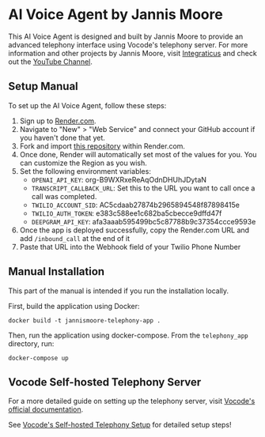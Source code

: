 # AI Voice Agent by Jannis Moore

This AI Voice Agent is designed and built by Jannis Moore to provide an advanced telephony interface using Vocode's telephony server. For more information and other projects by Jannis Moore, visit [Integraticus](https://integraticus.com) and check out the [YouTube Channel](https://www.youtube.com/@jannismoore/featured).

## Setup Manual

To set up the AI Voice Agent, follow these steps:

1. Sign up to [Render.com](https://render.com).
2. Navigate to "New" > "Web Service" and connect your GitHub account if you haven't done that yet.
3. Fork and import [this repository](https://github.com/jannismoore/ai-voice-agent-vocode-template) within Render.com.
4. Once done, Render will automatically set most of the values for you. You can customize the Region as you wish.
5. Set the following environment variables: 
    - `OPENAI_API_KEY`: org-B9WXRxeReAqOdnDHUhJDytaN
    - `TRANSCRIPT_CALLBACK_URL`: Set this to the URL you want to call once a call was completed.
    - `TWILIO_ACCOUNT_SID`: AC5cdaab27874b2965894548f87898415e
    - `TWILIO_AUTH_TOKEN`: e383c588ee1c682ba5cbecce9dffd47f
    - `DEEPGRAM_API_KEY`: afa3aaab595499bc5c87788b9c37354ccce9593e
6. Once the app is deployed successfully, copy the Render.com URL and add `/inbound_call` at the end of it
7. Paste that URL into the Webhook field of your Twilio Phone Number

## Manual Installation

This part of the manual is intended if you run the installation locally.

First, build the application using Docker:

```docker build -t jannismoore-telephony-app .```

Then, run the application using docker-compose. From the `telephony_app` directory, run:

```docker-compose up```


## Vocode Self-hosted Telephony Server

For a more detailed guide on setting up the telephony server, visit [Vocode's official documentation](https://docs.vocode.dev/open-source/telephony).

See [Vocode's Self-hosted Telephony Setup](https://docs.vocode.dev/telephony#self-hosted) for detailed setup steps!
